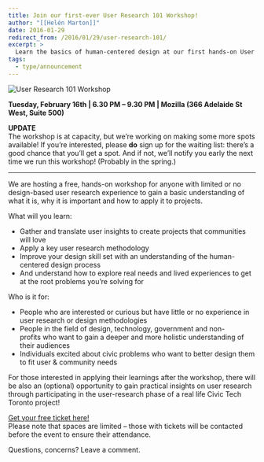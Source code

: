 ```yaml
---
title: Join our first-ever User Research 101 Workshop!
author: "[[Helén Marton]]"
date: 2016-01-29
redirect_from: /2016/01/29/user-research-101/
excerpt: >
  Learn the basics of human-centered design at our first hands-on User Research 101 workshop — no experience needed, just curiosity and a drive to build better civic tech.
tags:
  - type/announcement
---
```

![User Research 101 Workshop](/assets/images/announcements/first-ever-user-research-101-workshop/event_promouu4.jpg)


**Tuesday, February 16th | 6.30 PM – 9.30 PM | Mozilla (366 Adelaide St West, Suite 500)**

**UPDATE**  
The workshop is at capacity, but we’re working on making some more spots available! If you’re interested, please **do**​ sign up for the waiting list: there’s a good chance that you’ll get a spot. And if not, we’ll notify you early the next time we run this workshop! (Probably in the spring.)  

---

We are hosting a free, hands-on workshop for anyone with limited or no design-based user research experience to gain a basic understanding of what it is, why it is important and how to apply it to projects.

What will you learn:

- Gather and translate user insights to create projects that communities will love
- Apply a key user research methodology
- Improve your design skill set with an understanding of the human-centered design process
- And understand how to explore real needs and lived experiences to get at the root problems you’re solving for

Who is it for:

- People who are interested or curious but have little or no experience in user research or design methodologies
- People in the field of design, technology, government and non-profits who want to gain a deeper and more holistic understanding of their audiences
- Individuals excited about civic problems who want to better design them to fit user & community needs

For those interested in applying their learnings after the workshop, there will be also an (optional) opportunity to gain practical insights on user research through participating in the user-research phase of a real life Civic Tech Toronto project!

[Get your free ticket here!](https://ur101.eventbrite.ca/)  
Please note that spaces are limited – those with tickets will be contacted before the event to ensure their attendance.

Questions, concerns? Leave a comment.